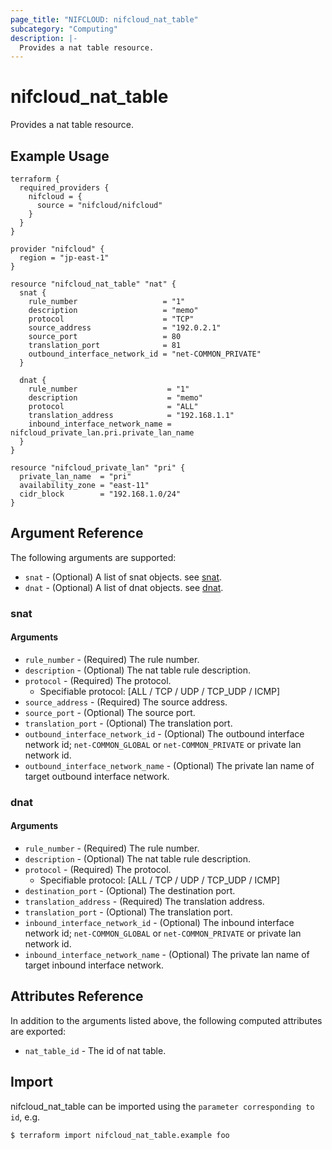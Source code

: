 ```yaml
---
page_title: "NIFCLOUD: nifcloud_nat_table"
subcategory: "Computing"
description: |-
  Provides a nat table resource.
---
```


# nifcloud_nat_table

Provides a nat table resource.

## Example Usage

```hcl
terraform {
  required_providers {
    nifcloud = {
      source = "nifcloud/nifcloud"
    }
  }
}

provider "nifcloud" {
  region = "jp-east-1"
}

resource "nifcloud_nat_table" "nat" {
  snat {
    rule_number                   = "1"
    description                   = "memo"
    protocol                      = "TCP"
    source_address                = "192.0.2.1"
    source_port                   = 80
    translation_port              = 81
    outbound_interface_network_id = "net-COMMON_PRIVATE"
  }

  dnat {
    rule_number                    = "1"
    description                    = "memo"
    protocol                       = "ALL"
    translation_address            = "192.168.1.1"
    inbound_interface_network_name = nifcloud_private_lan.pri.private_lan_name
  }
}

resource "nifcloud_private_lan" "pri" {
  private_lan_name  = "pri"
  availability_zone = "east-11"
  cidr_block        = "192.168.1.0/24"
}

```

## Argument Reference

The following arguments are supported:

* `snat` - (Optional) A list of snat objects. see [snat](#snat).
* `dnat` - (Optional) A list of dnat objects. see [dnat](#dnat).

### snat

#### Arguments

* `rule_number` - (Required) The rule number.
* `description` - (Optional) The nat table rule description.
* `protocol` - (Required) The protocol.
  * Specifiable protocol: [ALL / TCP / UDP / TCP_UDP / ICMP]
* `source_address` - (Required) The source address.
* `source_port` - (Optional) The source port.
* `translation_port` - (Optional) The translation port.
* `outbound_interface_network_id` - (Optional) The outbound interface network id; `net-COMMON_GLOBAL` or `net-COMMON_PRIVATE` or private lan network id.
* `outbound_interface_network_name` - (Optional) The private lan name of target outbound interface network.

### dnat

#### Arguments

* `rule_number` - (Required) The rule number.
* `description` - (Optional) The nat table rule description.
* `protocol` - (Required) The protocol.
  * Specifiable protocol: [ALL / TCP / UDP / TCP_UDP / ICMP]
* `destination_port` - (Optional) The destination port.
* `translation_address` - (Required) The translation address.
* `translation_port` - (Optional) The translation port.
* `inbound_interface_network_id` - (Optional) The inbound interface network id; `net-COMMON_GLOBAL` or `net-COMMON_PRIVATE` or private lan network id.
* `inbound_interface_network_name` - (Optional) The private lan name of target inbound interface network.

## Attributes Reference

In addition to the arguments listed above, the following computed attributes are exported:

* `nat_table_id` - The id of nat table.

## Import

nifcloud_nat_table can be imported using the `parameter corresponding to id`, e.g.

```
$ terraform import nifcloud_nat_table.example foo
````
